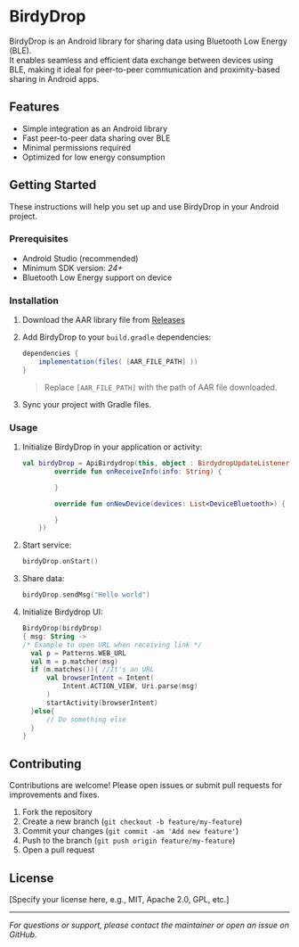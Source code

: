 # BirdyDrop

BirdyDrop is an Android library for sharing data using Bluetooth Low Energy (BLE).  
It enables seamless and efficient data exchange between devices using BLE, making it ideal for peer-to-peer communication and proximity-based sharing in Android apps.

## Features

- Simple integration as an Android library
- Fast peer-to-peer data sharing over BLE
- Minimal permissions required
- Optimized for low energy consumption

## Getting Started

These instructions will help you set up and use BirdyDrop in your Android project.

### Prerequisites

- Android Studio (recommended)
- Minimum SDK version: *24+*
- Bluetooth Low Energy support on device

### Installation

1. Download the AAR library file from [Releases](https://github.com/BirdyWood/birdydrop/releases/latest)
2. Add BirdyDrop to your `build.gradle` dependencies:
    ```gradle
    dependencies {
        implementation(files( [AAR_FILE_PATH] ))
    }
    ```
   > Replace `[AAR_FILE_PATH]` with the path of AAR file downloaded.

3. Sync your project with Gradle files.

### Usage

1. Initialize BirdyDrop in your application or activity:
    ```kotlin
    val birdyDrop = ApiBirdydrop(this, object : BirdydropUpdateListener {
            override fun onReceiveInfo(info: String) {

            }

            override fun onNewDevice(devices: List<DeviceBluetooth>) {
   
            }
        })
    ```

2. Start service:
    ```kotlin
    birdyDrop.onStart()
    ```

3. Share data:
    ```kotlin
    birdyDrop.sendMsg("Hello world")
    ```

4. Initialize Birdydrop UI:
    ```kotlin
   BirdyDrop(birdyDrop)
   { msg: String ->
   /* Example to open URL when receiving link */
      val p = Patterns.WEB_URL
      val m = p.matcher(msg)
      if (m.matches()){ //It's an URL
          val browserIntent = Intent(
              Intent.ACTION_VIEW, Uri.parse(msg)
          )
          startActivity(browserIntent)
      }else{
          // Do something else
      }
   }
    ```
   
## Contributing

Contributions are welcome! Please open issues or submit pull requests for improvements and fixes.

1. Fork the repository
2. Create a new branch (`git checkout -b feature/my-feature`)
3. Commit your changes (`git commit -am 'Add new feature'`)
4. Push to the branch (`git push origin feature/my-feature`)
5. Open a pull request

## License

[Specify your license here, e.g., MIT, Apache 2.0, GPL, etc.]

---

*For questions or support, please contact the maintainer or open an issue on GitHub.*